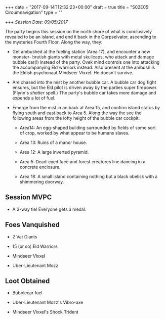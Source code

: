 +++
date = "2017-09-14T12:32:23+00:00"
draft = true
title = "S02E05: Circumnavigation"
type = ""

+++
*Session Date: 09/05/2017*

The party begins this session on the north shore of what is conclusively revealed to be an island, and end it back in the Corpselvator, ascending to the mysteries Fourth Floor. Along the way, they:

* Get ambushed at the fueling station (Area 17), and encounter a new monster- brutish giants with metal skullcaps, who attack and damage bubble car(!) instead of the party. Ovek mind controls one into attacking the accompanying Eld warriors instead. Also present at the ambush is the Eldish psychonaut Mindseer Vixxel. He doesn't survive.

* Are chased into the mist by another bubble car. A bubble car dog fight ensures, but the Eld pilot is driven away by the parties super firepower. (Flynn's *shatter* spell.) The party's bubble car takes more damage and expends a lot of fuel.

* Emerge from the mist in an back at Area 15, and confirm island status by flying south and east back to Area 5. Along the way the see the following areas from the lofty height of the bubble car cockpit:

    * Area14: An egg-shaped building surrounded by fields of some sort of crop, worked by what appear to be humans slaves.

    * Area 13: Ruins of a manor house.

    * Area 12: A large inverted pyramid.

    * Area 5: Dead-eyed face and forest creatures line dancing in a concrete enclosure.

    * Area 18: A small island containing nothing but a black obelisk with a shimmering doorway.

## Session MVPC

* A 3-way tie! Everyone gets a medal.

## Foes Vanquished

* 2 Vat Giants

* 15 (or so) Eld Warriors

* Mindseer Vixxel

* Uber-Lieutenant Mozz

## Loot Obtained

* Bubblecar fuel

* Uber-Lieutenant Mozz's Vibro-axe

* Mindseer Vixxel's Shock Trident